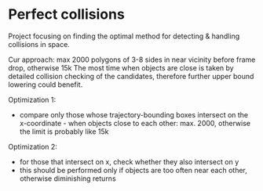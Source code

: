 # Perfect collisions

Project focusing on finding the optimal method for detecting & handling collisions in space.

Cur approach: max 2000 polygons of 3-8 sides in near vicinity before frame drop, otherwise 15k
The most time when objects are close is taken by detailed collision checking of the candidates, therefore further upper bound lowering could benefit.

Optimization 1: 
- compare only those whose trajectory-bounding boxes intersect on the x-coordinate - when objects close to each other: max. 2000, otherwise the limit is probably like 15k

Optimization 2:
- for those that intersect on x, check whether they also intersect on y
- this should be performed only if objects are too often near each other, otherwise diminishing returns
